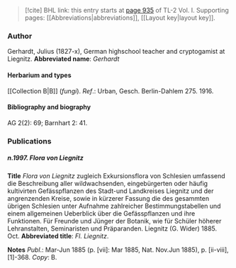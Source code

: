 > [!cite] BHL link: this entry starts at [page 935](https://www.biodiversitylibrary.org/page/33121066) of TL-2 Vol. I.
> Supporting pages: [[Abbreviations|abbreviations]], [[Layout key|layout key]].

### Author

Gerhardt, Julius (1827-x), German highschool teacher and cryptogamist at Liegnitz. 
**Abbreviated name**: *Gerhardt*

#### Herbarium and types

[[Collection B|B]] (*fungi*).
*Ref*.: Urban, Gesch. Berlin-Dahlem 275. 1916.

#### Bibliography and biography

AG 2(2): 69; Barnhart 2: 41.

### Publications

##### n.1997. Flora von Liegnitz

**Title**
*Flora von Liegnitz* zugleich Exkursionsflora von Schlesien umfassend die Beschreibung aller wildwachsenden, eingebürgerten oder häufig kultivirten Gefässpflanzen des Stadt-und Landkreises Liegnitz und der angrenzenden Kreise, sowie in kürzerer Fassung die des gesammten übrigen Schlesien unter Aufnahme zahlreicher Bestimmungstabellen und einem allgemeinen Ueberblick über die Gefässpflanzen und ihre Funktionen. Für Freunde und Jünger der Botanik, wie für Schüler höherer Lehranstalten, Seminaristen und Präparanden. Liegnitz (G. Wider) 1885. Oct.
**Abbreviated title**: *Fl. Liegnitz*.

**Notes**
*Publ*.: Mar-Jun 1885 (p. \[vii\]: Mar 1885, Nat. Nov.Jun 1885), p. \[ii-viii\], \[1\]-368. *Copy*: B.

